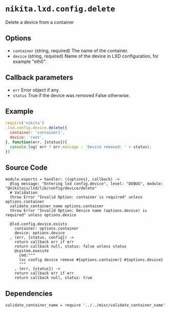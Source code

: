 
# `nikita.lxd.config.delete`

Delete a device from a container

## Options

* `container` (string, required)
  The name of the container.
* `device` (string, required)
  Name of the device in LXD configuration, for example "eth0".

## Callback parameters

* `err`
  Error object if any.
* `status`
  True if the device was removed False otherwise.

## Example

```js
require('nikita')
.lxd.config.device.delete({
  container: 'container1',
  device: 'root',
}, function(err, {status}){
  console.log( err ? err.message : 'Device removed: ' + status);
})
```

## Source Code

    module.exports = handler: ({options}, callback) ->
      @log message: "Entering lxd config.device", level: "DEBUG", module: "@nikitajs/lxd/lib/config/device/delete"
      # Validation
      throw Error "Invalid Option: container is required" unless options.container
      validate_container_name options.container
      throw Error "Invalid Option: Device name (options.device) is required" unless options.device

      @lxd.config.device.exists
        container: options.container
        device: options.device
      , (err, {status, config}) ->
        return callback err if err
        return callback null, status: false unless status
        @system.execute
          cmd:"""
          lxc config device remove #{options.container} #{options.device}
          """
        , (err, {status}) ->
        return callback err if err
        return callback null, status: true

## Dependencies

    validate_container_name = require '../../misc/validate_container_name'
